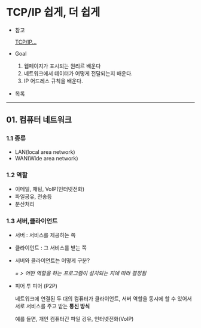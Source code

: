# TCP/IP 쉽게, 더 쉽게

- 참고

  [TCP/IP...](http://www.yes24.com/Product/Goods/32203210)

- Goal
  1. 웹페이지가 표시되는 원리르 배운다
  2. 네트워크에서 데이터가 어떻게 전달되는지 배운다.
  3. IP 어드레스 규칙을 배운다.
- 목록

----



## 01. 컴퓨터 네트워크

### 1.1 종류

- LAN(local area network)
- WAN(Wide area network)



### 1.2 역할

- 이메일, 채팅, VoIP(인터넷전화)
- 파일공유, 전송등
- 분산처리



### 1.3 서버,클라이언트

- 서버 : 서비스를 제공하는 쪽

- 클라이언트 : 그 서비스를 받는 쪽

- 서버와 클라이언트는 어떻게 구분?

  *= > 어떤 역할을 하는 프로그램이 설치되는 지에 따라 결정됨*

- 피어 투 피어 (P2P)

  네트워크에 연결된 두 대의 컴퓨터가 클라이언트, 서버 역할을 동시에 할 수 있어서 서로 서비스를 주고 받는 **통신 방식**

  예를 들면, 개인 컴퓨터간 파일 겅유, 인터넷전화(VoIP)